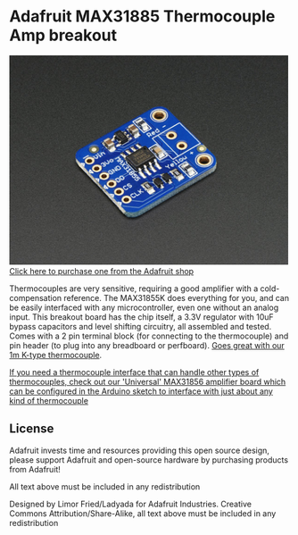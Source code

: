 # Adafruit MAX31885 Thermocouple Amp breakout

<a href="http://www.adafruit.com/products/269"><img src="assets/image.jpg?raw=true" width="500px"><br/>Click here to purchase one from the Adafruit shop</a>

Thermocouples are very sensitive, requiring a good amplifier with a cold-compensation reference. The MAX31855K does everything for you, and can be easily interfaced with any microcontroller, even one without an analog input. This breakout board has the chip itself, a 3.3V regulator with 10uF bypass capacitors and level shifting circuitry, all assembled and tested. Comes with a 2 pin terminal block (for connecting to the thermocouple) and pin header (to plug into any breadboard or perfboard). [Goes great with our 1m K-type thermocouple](http://www.adafruit.com/products/270).

[If you need a thermocouple interface that can handle other types of thermocouples, check out our 'Universal' MAX31856 amplifier board which can be configured in the Arduino sketch to interface with just about any kind of thermocouple](https://www.adafruit.com/products/3263)

## License

Adafruit invests time and resources providing this open source design, 
please support Adafruit and open-source hardware by purchasing 
products from Adafruit!

All text above must be included in any redistribution

Designed by Limor Fried/Ladyada for Adafruit Industries.
Creative Commons Attribution/Share-Alike, all text above must be included in any redistribution
